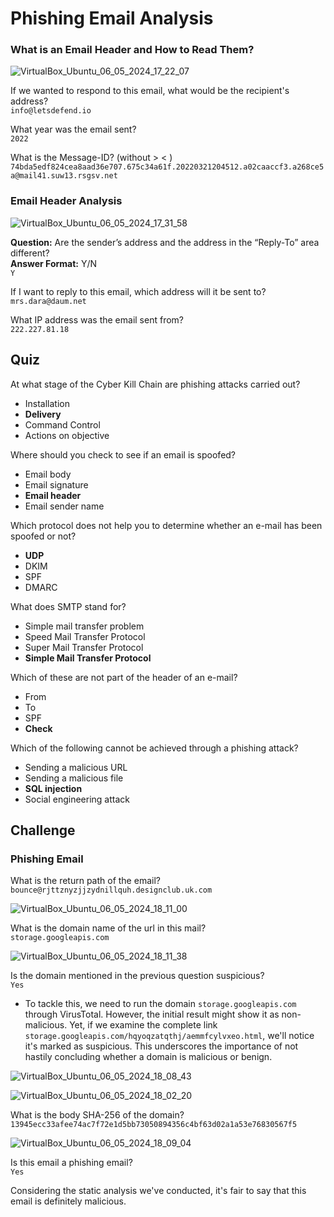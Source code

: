 # Phishing Email Analysis

### What is an Email Header and How to Read Them?

![VirtualBox_Ubuntu_06_05_2024_17_22_07](https://github.com/acibojbp/LetsDefend/assets/164168280/6a50c66b-1cd8-4b90-ba82-33b649f2a345)

If we wanted to respond to this email, what would be the recipient's address?    
`info@letsdefend.io`

What year was the email sent?  
`2022`

What is the Message-ID? (without > < )  
`74bda5edf824cea8aad36e707.675c34a61f.20220321204512.a02caaccf3.a268ce5a@mail41.suw13.rsgsv.net`

### Email Header Analysis

![VirtualBox_Ubuntu_06_05_2024_17_31_58](https://github.com/acibojbp/LetsDefend/assets/164168280/7bb678f0-64b7-4e1c-987b-4f71fb64c600)

**Question:** Are the sender’s address and the address in the “Reply-To” area different?   
**Answer Format:** Y/N  
`Y`

If I want to reply to this email, which address will it be sent to?  
`mrs.dara@daum.net`

What IP address was the email sent from?  
`222.227.81.18`

## Quiz
At what stage of the Cyber Kill Chain are phishing attacks carried out?
- Installation
- **Delivery**
- Command Control
- Actions on objective

Where should you check to see if an email is spoofed?
- Email body
- Email signature
- **Email header**
- Email sender name

Which protocol does not help you to determine whether an e-mail has been spoofed or not?
- **UDP**
- DKIM
- SPF
- DMARC

What does SMTP stand for?
- Simple mail transfer problem
- Speed Mail Transfer Protocol
- Super Mail Transfer Protocol
- **Simple Mail Transfer Protocol**

Which of these are not part of the header of an e-mail?
- From
- To
- SPF
- **Check**

Which of the following cannot be achieved through a phishing attack?
- Sending a malicious URL
- Sending a malicious file
- **SQL injection**
- Social engineering attack


## Challenge

### Phishing Email

What is the return path of the email?  
`bounce@rjttznyzjjzydnillquh.designclub.uk.com`

![VirtualBox_Ubuntu_06_05_2024_18_11_00](https://github.com/acibojbp/LetsDefend/assets/164168280/47f613c5-0707-489c-b602-1432ecf00e43)

What is the domain name of the url in this mail?  
`storage.googleapis.com`

![VirtualBox_Ubuntu_06_05_2024_18_11_38](https://github.com/acibojbp/LetsDefend/assets/164168280/5f8df910-29e5-4d80-b168-476982238832)


Is the domain mentioned in the previous question suspicious?  
`Yes`  
- To tackle this, we need to run the domain `storage.googleapis.com` through VirusTotal. However, the initial result might show it as non-malicious. Yet, if we examine the complete link `storage.googleapis.com/hqyoqzatqthj/aemmfcylvxeo.html`, we'll notice it's marked as suspicious. This underscores the importance of not hastily concluding whether a domain is malicious or benign.

![VirtualBox_Ubuntu_06_05_2024_18_08_43](https://github.com/acibojbp/LetsDefend/assets/164168280/1f1a18de-8a5e-4a07-9908-1799d92dfcf7)

![VirtualBox_Ubuntu_06_05_2024_18_02_20](https://github.com/acibojbp/LetsDefend/assets/164168280/58d99e7e-3c80-42df-9b19-279cdc92adef)

What is the body SHA-256 of the domain?  
`13945ecc33afee74ac7f72e1d5bb73050894356c4bf63d02a1a53e76830567f5`

![VirtualBox_Ubuntu_06_05_2024_18_09_04](https://github.com/acibojbp/LetsDefend/assets/164168280/27f4f836-cb87-4fec-8aef-a12c746b80d1)


Is this email a phishing email?  
`Yes`

Considering the static analysis we've conducted, it's fair to say that this email is definitely malicious.
